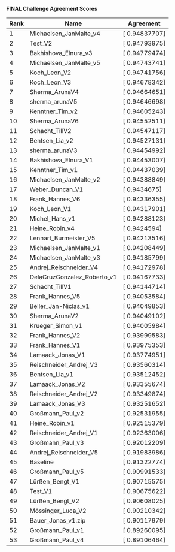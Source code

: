 **FINAL Challenge Agreement Scores**



|Rank|Name|Agreement|
|----|-----|---|
|1|Michaelsen_JanMalte_v4|[ 0.94837707]|
|2|Test_V2|[ 0.94793975]|
|3|Bakhishova_Elnura_v3|[ 0.94779474]|
|4|Michaelsen_JanMalte_v5|[ 0.94743741]|
|5|Koch_Leon_V2|[ 0.94741756]|
|6|Koch_Leon_V3|[ 0.94678342]|
|7|Sherma_ArunaV4|[ 0.94664651]|
|8|sherma_arunaV5|[ 0.94646698]|
|9|Kenntner_Tim_v2|[ 0.94605243]|
|10|Sherma_ArunaV6|[ 0.94552511]|
|11|Schacht_TillV2|[ 0.94547117]|
|12|Bentsen_Lia_v2|[ 0.94527131]|
|13|sherma_arunaV3|[ 0.94454992]|
|14|Bakhishova_Elnura_V1|[ 0.94453007]|
|15|Kenntner_Tim_v1|[ 0.94437039]|
|16|Michaelsen_JanMalte_v2|[ 0.94388849]|
|17|Weber_Duncan_V1|[ 0.9434675]|
|18|Frank_Hannes_V6|[ 0.94336355]|
|19|Koch_Leon_V1|[ 0.94317901]|
|20|Michel_Hans_v1|[ 0.94288123]|
|21|Heine_Robin_v4|[ 0.9424594]|
|22|Lennart_Burmeister_V5|[ 0.94213516]|
|23|Michaelsen_JanMalte_v1|[ 0.94208449]|
|24|Michaelsen_JanMalte_v3|[ 0.94185799]|
|25|Andrej_Reischneider_V4|[ 0.94172978]|
|26|DelaCruzGonzalez_Roberto_v1|[ 0.94167733]|
|27|Schacht_TillV1|[ 0.94144714]|
|28|Frank_Hannes_V5|[ 0.94053584]|
|29|Beller_Jan-Niclas_v1|[ 0.94049853]|
|30|Sherma_ArunaV2|[ 0.94049102]|
|31|Krueger_Simon_v1|[ 0.94005984]|
|32|Frank_Hannes_V2|[ 0.93999583]|
|33|Frank_Hannes_V1|[ 0.93975353]|
|34|Lamaack_Jonas_V1|[ 0.93774951]|
|35|Reischneider_Andrej_V3|[ 0.93560314]|
|36|Bentsen_Lia_v1|[ 0.93512452]|
|37|Lamaack_Jonas_V2|[ 0.93355674]|
|38|Reischneider_Andrej_V2|[ 0.93349874]|
|39|Lamaack_Jonas_V3|[ 0.93251652]|
|40|Großmann_Paul_v2|[ 0.92531955]|
|41|Heine_Robin_v1|[ 0.92515379]|
|42|Reischneider_Andrej_V1|[ 0.92363006]|
|43|Großmann_Paul_v3|[ 0.92012209]|
|44|Andrej_Reischneider_V5|[ 0.91983986]|
|45|Baseline|[ 0.91322774]|
|46|Großmann_Paul_v5|[ 0.90991533]|
|47|Lürßen_Bengt_V1|[ 0.90715575]|
|48|Test_V1|[ 0.90675622]|
|49|Lürßen_Bengt_V2|[ 0.90608025]|
|50|Mössinger_Luca_V2|[ 0.90210342]|
|51|Bauer_Jonas_v1.zip|[ 0.90117979]|
|52|Großmann_Paul_v1|[ 0.89260095]|
|53|Großmann_Paul_v4|[ 0.89106464]|
